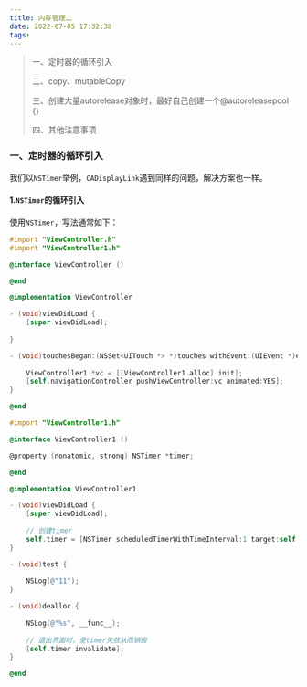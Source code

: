 ```yaml
---
title: 内存管理二
date: 2022-07-05 17:32:38
tags:
---
```


> 一、定时器的循环引入
>
> 二、copy、mutableCopy
>
> 三、创建大量autorelease对象时，最好自己创建一个@autoreleasepool {}
>
> 四、其他注意事项

<!--more-->

### 一、定时器的循环引入

我们以`NSTimer`举例，`CADisplayLink`遇到同样的问题，解决方案也一样。

#### 1.`NSTimer`的循环引入

使用`NSTimer`，写法通常如下：

```objectivec
#import "ViewController.h"
#import "ViewController1.h"

@interface ViewController ()

@end

@implementation ViewController

- (void)viewDidLoad {
    [super viewDidLoad];
    
}

- (void)touchesBegan:(NSSet<UITouch *> *)touches withEvent:(UIEvent *)event {
    
    ViewController1 *vc = [[ViewController1 alloc] init];
    [self.navigationController pushViewController:vc animated:YES];
}

@end
```

```objectivec
#import "ViewController1.h"

@interface ViewController1 ()

@property (nonatomic, strong) NSTimer *timer;

@end

@implementation ViewController1

- (void)viewDidLoad {
    [super viewDidLoad];
    
    // 创建timer
    self.timer = [NSTimer scheduledTimerWithTimeInterval:1 target:self selector:@selector(test) userInfo:nil repeats:YES];
}

- (void)test {
    
    NSLog(@"11");
}

- (void)dealloc {
    
    NSLog(@"%s", __func__);
    
    // 退出界面时，使timer失效从而销毁
    [self.timer invalidate];
}

@end
```

